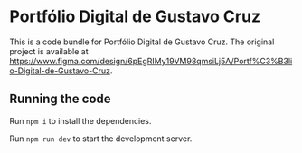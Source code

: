 
  # Portfólio Digital de Gustavo Cruz

  This is a code bundle for Portfólio Digital de Gustavo Cruz. The original project is available at https://www.figma.com/design/6pEgRIMy19VM98qmsiLj5A/Portf%C3%B3lio-Digital-de-Gustavo-Cruz.

  ## Running the code

  Run `npm i` to install the dependencies.

  Run `npm run dev` to start the development server.
  
